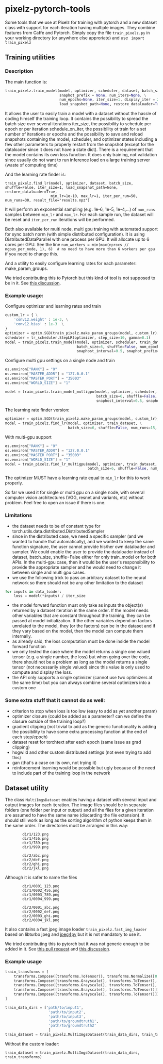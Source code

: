 # pixelz-pytorch-tools
Some tools that we use at Pixelz for training with pytorch and a new dataset class with support for each iteration having multiple images. They combine features from Caffe and Pytorch. Simply copy the file `train_pixelz.py` in your working directory (or anywhere else approriate) and use `
import train_pixelz`

## Training utilities
### Description
The main function is:
```python
train_pixelz.train_model(model, optimizer, scheduler, dataset, batch_size, shuffle=False, \
                         snaphot_prefix = None, num_iters=None, \
                         num_epochs=None, iter_size=1, display_iter = 20, snaphost_interval=None, \
                         load_snapshot_path=None, restore_dataloader=True, display_gpu=False, schedule_on_iter=False)
```

It allows the user to easily train a model with a dataset without the hassle of coding himself the training loop. It contains the possibility to spread the batch size over several iterations iter_size, the possibility to schedule per epoch or per iteration schedule_on_iter, the possibility ot train for a set number of iterations or epochs and the possibility to save and reload snapshots containing the model, scheduler, and optimizer states including a few other parameters to properly restart from the snapshot (except for the dataloader since it does not have a state dict).
There is a requirement that the model contains its own loss function.
It does only training, not validation since usually do not want to run inference load on a large training server (waste of computing time)

And the learning rate finder is:
```
train_pixelz.find_lr(model, optimizer, dataset, batch_size, shuffle=False, iter_size=1, load_snapshot_path=None, restore_dataloader=True,
                     min_lr=1e-10, max_lr=1, iter_per_run=50, num_runs=30, result_file="results.npz")
```
It will perform an exponential sampling (e.g. 1e-6, 1e-5, 1e-4,...) of `num_runs` samples between `min_lr` and `max_lr`. For each sample run, the dataset will be reset and `iter_per_run` iterations will be performed.

Both also available for multi node, multi gpu training with automated support for sync batch norm (with simple distributed configuration). It is using DistributedDataParallel with one process per GPU. It will allocate up to 6 cores per GPU.
See the line `num_workers = min(max(nprocs // ngpus_per_node, 1), 6)  # no need to have more than 6 workers per gpu` if you need to change this.

And a utility to easily configure learning rates for each parameter: make_param_groups.

We tried contributing this to Pytorch but this kind of tool is not supposed to be in it. See [this discussion](https://github.com/pytorch/pytorch/issues/25986 "Training and learning rate finder utilities").

### Example usage:
Configure optimizer and learning rates and train
```python
custom_lr = { \
    'conv12.weight' : 1e-3, \
    'conv12.bias' : 1e-3  \
}
optimizer = optim.SGD(train_pixelz.make_param_groups(model, custom_lr), lr=1e-2)
scheduler = lr_scheduler.StepLR(optimizer, step_size=10, gamma=0.1)
model = train_pixelz.train_model(model, optimizer, scheduler, train_dataset, \
                                 batch_size=6, shuffle=False, num_epochs=5, iter_size=2, schedule_on_iter=False, \
                                 snaphost_interval=0.5, snaphot_prefix='/data/pixelz_train_6/snapshot')
```

Configure multi gpu settings on a single node and train
```python
os.environ["RANK"] = "0"
os.environ["MASTER_ADDR"] = "127.0.0.1"
os.environ["MASTER_PORT"] = "35003"
os.environ["WORLD_SIZE"] = "1"

model = train_pixelz.train_model_multigpu(model, optimizer, scheduler, train_dataset, \
                                          batch_size=6, shuffle=False, num_epochs=5, iter_size=2, schedule_on_iter=False, \
                                          snaphost_interval=0.5, snaphot_prefix='/data/pixelz_train_6/snapshot')
```
The learning rate finder version:
```python
optimizer = optim.SGD(train_pixelz.make_param_groups(model, custom_lr), lr=1e-6)
model = train_pixelz.find_lr(model, optimizer, train_dataset, \
                             batch_size=6, shuffle=False, num_runs=15, min_lr=1e-6, max_lr=1e-1, iter_size=3)
```
With multi-gpu support
```python
os.environ["RANK"] = "0"
os.environ["MASTER_ADDR"] = "127.0.0.1"
os.environ["MASTER_PORT"] = "35003"
os.environ["WORLD_SIZE"] = "1"
model = train_pixelz.find_lr_multigpu(model, optimizer, train_dataset, \
                                      batch_size=6, shuffle=False, num_runs=15, min_lr=1e-6, max_lr=1e-1, iter_size=3)
```
The optimizer MUST have a learning rate equal to `min_lr` for this to work properly.

So far we used it for single or multi gpu on a single node, with several computer vision architectures (VGG, resnet and variants, etc) without problem. Feel free to open an issue if there is one.


### Limitations
- the dataset needs to be of constant type for torch.utils.data.distributed.DistributedSampler
- since in the distributed case, we need a specific sampler (and we wanted to handle that automatically), and we wanted to keep the same function signature, the user cannot provide his/her own dataloader and sampler. We could enable the user to provide the dataloader instead of dataset, batch_size, shuffle=False either for only train_model or for both APIs. In the multi-gpu case, then it would be the user's responsibility to provide the appropriate sampler and he would need to change it between single and multi gpu cases.
- we use the following trick to pass an arbitrary dataset to the neural network so there should not be any other limitation to the dataset
```python
for inputs in data_loader:
    loss = model(*inputs) / iter_size
```
- the model forward function must only take as inputs the object(s) returned by a dataset iteration in the same order. If the model needs other variables that are constant throughout the training, they can be passed at model initialization. If the other variables depend on factors unrelated to the model, they (or the factors) can be in the dataset and if they vary based on the model, then the model can compute them internally.
- as already said, the loss computation must be done inside the model forward function
- we only tested the case where the model returns a single one valued tensor (e.g. a single number, the loss) but when going over the code, there should not be a problem as long as the model returns a single tensor (not necessarily single valued) since this value is only used to compute and display the loss.
- the API only supports a single optimizer (cannot use two optimizers at the same time) but you can always combine several optimizers into a custom one

### Some extra stuff that it cannot do as well:
- criterion to stop when loss is too low (easy to add as yet another param)
- optimizer closure (could be added as a parameter? can we define the closure outside of the training loop?)
- gradient clipping (not trivial to add as the generic functionality is adding the possibility to have some extra processing function at the end of each step/epoch)
- dataset reset for torchtext after each epoch (same issue as grad clipping)
- hogwild and other custom distributed settings (not even trying to add this)
- gan (that's a case on its own, not trying it)
- reinforcement learning would be possible but ugly because of the need to include part of the training loop in the network



## Dataset utility
The class `MultiImgsDataset` enables having a dataset with several input and output images for each iteration. The image files should be in separate folders (one folder per input or output) and all the files for a given iteration are assumed to have the same name (discarding the file extension). It should still work as long as the sorting algorithm of python keeps them in the same order.
The directories must be arranged in this way:
```
        dir1/123.png
        dir1/456.png
        dir1/789.png
        dir1/999.png

        dir2/abc.png
        dir2/def.png
        dir2/ghi.png
        dir2/jkl.png
```
Although it is safer to name the files
```
        dir1/0001_123.png
        dir1/0002_456.png
        dir1/0003_789.png
        dir1/0004_999.png

        dir2/0001_abc.png
        dir2/0002_def.png
        dir2/0003_ghi.png
        dir2/0004_jkl.png
```

It also contains a fast jpeg image loader `train_pixelz.fast_img_loader` based on libturbo jpeg and [jpeg4py](https://github.com/ajkxyz/jpeg4py) but it is not mandatory to use it.

We tried contributing this to pytorch but it was not generic enough to be added in it. See [this pull request](https://github.com/pytorch/vision/pull/1345 "Add MultiImageFolder dataset") and [this discussion](https://github.com/pytorch/vision/issues/1406 "[RFC] Abstractions for segmentation / detection transforms").

### Example usage
```python
train_transforms = [
    transforms.Compose([transforms.ToTensor(), transforms.Normalize([0.485, 0.456, 0.406], [1, 1, 1])]),  # input 1 color image
    transforms.Compose([transforms.Grayscale(), transforms.ToTensor(), transforms.Normalize([0.424], [1])]),  # intput 2 graylevel image
    transforms.Compose([transforms.Grayscale(), transforms.ToTensor(), transforms.Normalize([0.424], [1])]),  # intput 3 graylevel image
    transforms.Compose([transforms.Grayscale(), transforms.ToTensor()]), # groundtruth 1
    transforms.Compose([transforms.Grayscale(), transforms.ToTensor()])  # groundtruth 2
]

train_data_dirs = ['path/to/input1',
                    'path/to/input2',
                    'path/to/input3',
                    'path/to/groundtruth1',
                    'path/to/groundtruth2'
                    ]
train_dataset = train_pixelz.MultiImgsDataset(train_data_dirs, train_transforms, train_pixelz.fast_img_loader)
```
Without the custom loader:
```
train_dataset = train_pixelz.MultiImgsDataset(train_data_dirs, train_transforms)
```

